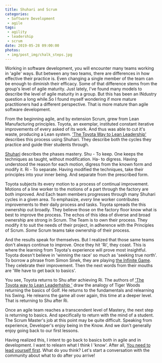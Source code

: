 ```yaml
---
title: Shuhari and Scrum
categories:
 - Software Development
 - agile
tags:
 - agility
 - leadership
 - scrum
date: 2019-05-28 09:00:00
photos: 
 - img/post_img/chalk_steps.jpg
---
```


Working in software development, you will encounter many teams working in 'agile' ways. But between any two teams, there are differences in how effective their practice is. Even changing a single member of the team can be enough to diminish their efficacy. Some of that difference stems from the group's level of agile maturity. Just lately, I've found many models to describe the level of agile maturity in a group. But this has been an INdustry question a long while.So I found myself wondering if more mature practitioners had a different perspective. That is more mature than agile software development.

From the beginning agile, and by extension Scrum, grew from Lean Manufacturing principles. Toyota, an exemplar, instituted constant iterative improvements of every asked of its work. And thus was able to cut it's waste, producing a Lean system. ['The Toyota Way to Lean Leadership'](https://www.amazon.com/Toyota-Way-Lean-Leadership-Development/dp/1491514701) describes this process using Shuhari. They describe both the cycles they practice and guide thier students through.

[Shuhari](https://en.wikipedia.org/wiki/Shuhari) describes the phases mastery. Shu - To keep. One keeps the techniques as taught, without modification. Ha- to digress. Having understood the reason for each motion, digress from the known form and modify it. Ri - To separate. Having modified the techniques, take their principles into your inner being. And separate from the prescribed form.

Toyota subjects its every motion to a process of continual improvement. Motions of a line worker to the motions of a part through the factory are both improved. And Each team members progresses through many Shuhari cycles in a given area. To emphasize, _every_ line worker contributes improvements to their daily process and tasks. Toyota spreads the this ownership out broadly. They believe those on the factory floor know what is best to improve the process. The echos of this idea of diverse and broad ownership are strong in Scrum. The Team is to own their process. They modify it to suit the needs of their project, in adherence with the Principles of Scrum.
_Some_ Scrum teams take ownership of their process.

And the results speak for themselves. But I realized that those same teams don't always continue to improve. Once they hit 'Ri', they coast. This is where the learning from Toyota's experience will prove most insightful. Toyota doesn't believe in 'winning the race' so much as 'seeking true north'. To borrow a phrase from Simon Sinek, they are playing [the Infinite Game](https://simonsinek.com/discover/simon-sinek-the-infinite-game/). They celebrate their improvement. Then the next words from their mouths are 'We have to get back to basics'.

You see, Toyota returns to Shu after achieving Ri. The authors of ['The Toyota way to Lean Leaderhship '](https://www.amazon.com/Toyota-Way-Lean-Leadership-Development/dp/1491514701) draw the analogy of Tiger Woods returning the basics of Golf. He returns to the fundamentals and relearning his Swing. He relearns the game all over again, this time at a deeper level. That is returning to Shu after Ri.

Once an agile team reaches a transcendent level of Mastery, the next step is returning to basics. And specifically to return with the mind of a student. The Scrum Master's job at this point may be quite difficult. Speaking from experience, Developer's enjoy being in the Know. And we don't generally enjoy going back to our first lessons.

Having realized this, I intent to go back to basics both in agile and in development. I want to relearn what I think I 'know'. After all, [You need to lead yourself first](/blog/lead-yourself). What do you think? Let's start a conversation with the community about what to do after you arrive!